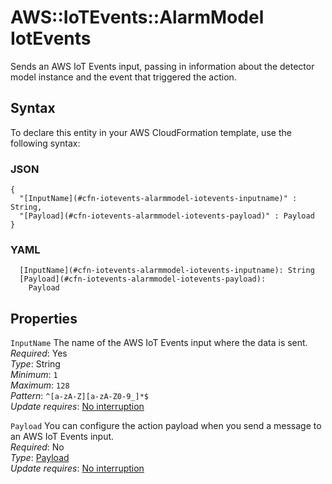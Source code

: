 # AWS::IoTEvents::AlarmModel IotEvents<a name="aws-properties-iotevents-alarmmodel-iotevents"></a>

Sends an AWS IoT Events input, passing in information about the detector model instance and the event that triggered the action\.

## Syntax<a name="aws-properties-iotevents-alarmmodel-iotevents-syntax"></a>

To declare this entity in your AWS CloudFormation template, use the following syntax:

### JSON<a name="aws-properties-iotevents-alarmmodel-iotevents-syntax.json"></a>

```
{
  "[InputName](#cfn-iotevents-alarmmodel-iotevents-inputname)" : String,
  "[Payload](#cfn-iotevents-alarmmodel-iotevents-payload)" : Payload
}
```

### YAML<a name="aws-properties-iotevents-alarmmodel-iotevents-syntax.yaml"></a>

```
  [InputName](#cfn-iotevents-alarmmodel-iotevents-inputname): String
  [Payload](#cfn-iotevents-alarmmodel-iotevents-payload): 
    Payload
```

## Properties<a name="aws-properties-iotevents-alarmmodel-iotevents-properties"></a>

`InputName`  <a name="cfn-iotevents-alarmmodel-iotevents-inputname"></a>
The name of the AWS IoT Events input where the data is sent\.  
*Required*: Yes  
*Type*: String  
*Minimum*: `1`  
*Maximum*: `128`  
*Pattern*: `^[a-zA-Z][a-zA-Z0-9_]*$`  
*Update requires*: [No interruption](https://docs.aws.amazon.com/AWSCloudFormation/latest/UserGuide/using-cfn-updating-stacks-update-behaviors.html#update-no-interrupt)

`Payload`  <a name="cfn-iotevents-alarmmodel-iotevents-payload"></a>
You can configure the action payload when you send a message to an AWS IoT Events input\.  
*Required*: No  
*Type*: [Payload](aws-properties-iotevents-alarmmodel-payload.md)  
*Update requires*: [No interruption](https://docs.aws.amazon.com/AWSCloudFormation/latest/UserGuide/using-cfn-updating-stacks-update-behaviors.html#update-no-interrupt)